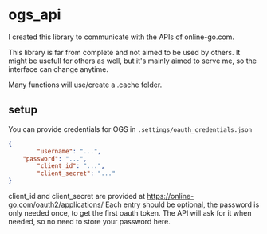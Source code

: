 # ogs_api

I created this library to communicate with the APIs of online-go.com. 

This library is far from complete and not aimed to be used by others. It might be usefull for others as well, but it's mainly aimed to serve me, so the interface can change anytime.

Many functions will use/create a .cache folder.

## setup

You can provide credentials for OGS in 
`.settings/oauth_credentials.json`

```json
{
        "username": "...",
	"password": "...",
        "client_id": "...",
        "client_secret": "..."
}
```
client_id and client_secret are provided at https://online-go.com/oauth2/applications/
Each entry should be optional, the password is only needed once, to get the first oauth token. The API will ask for it when needed, so no need to store your password here.
